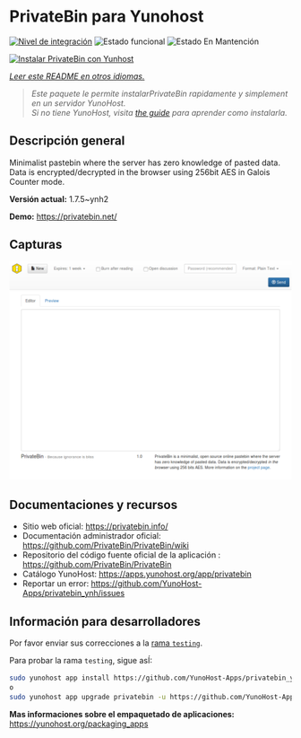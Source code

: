 <!--
Este archivo README esta generado automaticamente<https://github.com/YunoHost/apps/tree/master/tools/readme_generator>
No se debe editar a mano.
-->

# PrivateBin para Yunohost

[![Nivel de integración](https://apps.yunohost.org/badge/integration/privatebin)](https://ci-apps.yunohost.org/ci/apps/privatebin/)
![Estado funcional](https://apps.yunohost.org/badge/state/privatebin)
![Estado En Mantención](https://apps.yunohost.org/badge/maintained/privatebin)

[![Instalar PrivateBin con Yunhost](https://install-app.yunohost.org/install-with-yunohost.svg)](https://install-app.yunohost.org/?app=privatebin)

*[Leer este README en otros idiomas.](./ALL_README.md)*

> *Este paquete le permite instalarPrivateBin rapidamente y simplement en un servidor YunoHost.*  
> *Si no tiene YunoHost, visita [the guide](https://yunohost.org/install) para aprender como instalarla.*

## Descripción general

Minimalist pastebin where the server has zero knowledge of pasted data. Data is encrypted/decrypted in the browser using 256bit AES in Galois Counter mode.


**Versión actual:** 1.7.5~ynh2

**Demo:** <https://privatebin.net/>

## Capturas

![Captura de PrivateBin](./doc/screenshots/bootstrap.png)

## Documentaciones y recursos

- Sitio web oficial: <https://privatebin.info/>
- Documentación administrador oficial: <https://github.com/PrivateBin/PrivateBin/wiki>
- Repositorio del código fuente oficial de la aplicación : <https://github.com/PrivateBin/PrivateBin>
- Catálogo YunoHost: <https://apps.yunohost.org/app/privatebin>
- Reportar un error: <https://github.com/YunoHost-Apps/privatebin_ynh/issues>

## Información para desarrolladores

Por favor enviar sus correcciones a la [rama `testing`](https://github.com/YunoHost-Apps/privatebin_ynh/tree/testing).

Para probar la rama `testing`, sigue asÍ:

```bash
sudo yunohost app install https://github.com/YunoHost-Apps/privatebin_ynh/tree/testing --debug
o
sudo yunohost app upgrade privatebin -u https://github.com/YunoHost-Apps/privatebin_ynh/tree/testing --debug
```

**Mas informaciones sobre el empaquetado de aplicaciones:** <https://yunohost.org/packaging_apps>
